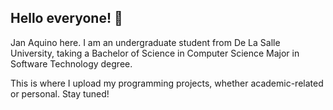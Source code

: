 ## Hello everyone! 👋

Jan Aquino here. I am an undergraduate student from De La Salle University, taking a Bachelor of Science in Computer Science Major in Software Technology degree.

This is where I upload my programming projects, whether academic-related or personal. Stay tuned!

<!--
**janaquino8/janaquino8** is a ✨ _special_ ✨ repository because its `README.md` (this file) appears on your GitHub profile.

Here are some ideas to get you started:

- 🔭 I’m currently working on ...
- 🌱 I’m currently learning ...
- 👯 I’m looking to collaborate on ...
- 🤔 I’m looking for help with ...
- 💬 Ask me about ...
- 📫 How to reach me: ...
- 😄 Pronouns: ...
- ⚡ Fun fact: ...
-->
